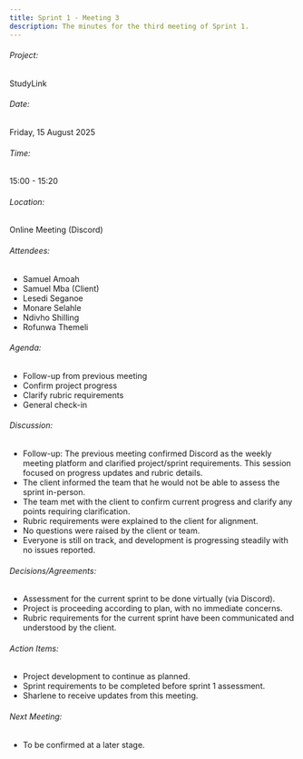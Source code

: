 ```yaml
---
title: Sprint 1 - Meeting 3
description: The minutes for the third meeting of Sprint 1.
---
```


###### Project:
StudyLink

###### Date:
Friday, 15 August 2025

###### Time:
15:00 - 15:20

###### Location:
Online Meeting (Discord)

###### Attendees:
- Samuel Amoah
- Samuel Mba (Client)
- Lesedi Seganoe
- Monare Selahle
- Ndivho Shilling
- Rofunwa Themeli

###### Agenda:
- Follow-up from previous meeting
- Confirm project progress
- Clarify rubric requirements
- General check-in

###### Discussion:
- Follow-up: The previous meeting confirmed Discord as the weekly meeting platform and clarified project/sprint requirements. This session focused on progress updates and rubric details.
- The client informed the team that he would not be able to assess the sprint in-person.
- The team met with the client to confirm current progress and clarify any points requiring clarification.
- Rubric requirements were explained to the client for alignment.
- No questions were raised by the client or team.
- Everyone is still on track, and development is progressing steadily with no issues reported.

###### Decisions/Agreements:
- Assessment for the current sprint to be done virtually (via Discord).
- Project is proceeding according to plan, with no immediate concerns.
- Rubric requirements for the current sprint have been communicated and understood by the client.

###### Action Items:
- Project development to continue as planned.
- Sprint requirements to be completed before sprint 1 assessment.
- Sharlene to receive updates from this meeting.

###### Next Meeting:
- To be confirmed at a later stage.